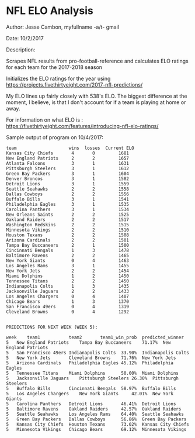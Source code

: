 # NFL ELO Analysis

Author: Jesse Cambon, myfullname -a/t- gmail


Date: 10/2/2017

Description:

Scrapes NFL results from pro-football-reference and calculates ELO ratings for each team
for the 2017-2018 season

Initializes the ELO ratings for the year using https://projects.fivethirtyeight.com/2017-nfl-predictions/

My ELO lines up fairly closely with 538's ELO. The biggest difference at 
the moment, I believe, is that I don't account for if a team is playing at home
or away.

For information on what ELO is : https://fivethirtyeight.com/features/introducing-nfl-elo-ratings/


Sample output of program on 10/4/2017:

```                      
team                    wins  losses  Current ELO                                           
Kansas City Chiefs       4       0         1681
New England Patriots     2       2         1657
Atlanta Falcons          3       1         1631
Pittsburgh Steelers      3       1         1612
Green Bay Packers        3       1         1604
Denver Broncos           3       1         1582
Detroit Lions            3       1         1559
Seattle Seahawks         2       2         1558
Dallas Cowboys           2       2         1556
Buffalo Bills            3       1         1541
Philadelphia Eagles      3       1         1535
Carolina Panthers        3       1         1534
New Orleans Saints       2       2         1525
Oakland Raiders          2       2         1517
Washington Redskins      2       2         1515
Minnesota Vikings        2       2         1510
Houston Texans           2       2         1508
Arizona Cardinals        2       2         1501
Tampa Bay Buccaneers     2       1         1500
Cincinnati Bengals       1       3         1478
Baltimore Ravens         2       2         1465
New York Giants          0       4         1463
Los Angeles Rams         3       1         1455
New York Jets            2       2         1454
Miami Dolphins           1       2         1450
Tennessee Titans         2       2         1450
Indianapolis Colts       1       3         1435
Jacksonville Jaguars     2       2         1433
Los Angeles Chargers     0       4         1407
Chicago Bears            1       3         1370
San Francisco 49ers      0       4         1319
Cleveland Browns         0       4         1292


PREDICTIONS FOR NEXT WEEK (WEEK 5):

week	team1			team2		team1_win_prob	predicted_winner
5	New England Patriots	Tampa Bay Buccaneers	71.17%	New England Patriots
5	San Francisco 49ers	Indianapolis Colts	33.90%	Indianapolis Colts
5	New York Jets		Cleveland Browns	71.76%	New York Jets
5	Arizona Cardinals	Philadelphia Eagles	45.12%	Philadelphia Eagles
5	Tennessee Titans	Miami Dolphins		50.00%	Miami Dolphins
5	Jacksonville Jaguars	Pittsburgh Steelers	26.30%	Pittsburgh Steelers
5	Buffalo Bills		Cincinnati Bengals	58.97%	Buffalo Bills
5	Los Angeles Chargers	New York Giants		42.01%	New York Giants
5	Carolina Panthers	Detroit Lions		46.41%	Detroit Lions
5	Baltimore Ravens	Oakland Raiders		42.57%	Oakland Raiders
5	Seattle Seahawks	Los Angeles Rams	64.40%	Seattle Seahawks
5	Green Bay Packers	Dallas Cowboys		56.86%	Green Bay Packers
5	Kansas City Chiefs	Houston Texans		73.02%	Kansas City Chiefs
5	Minnesota Vikings	Chicago Bears		69.12%	Minnesota Vikings



```